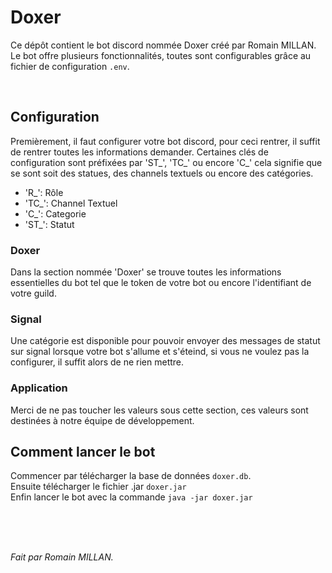 # Doxer
Ce dépôt contient le bot discord nommée Doxer créé par Romain MILLAN.<br/>
Le bot offre plusieurs fonctionnalités, toutes sont configurables grâce au fichier de configuration `.env`.

<br/>

## Configuration
Premièrement, il faut configurer votre bot discord, pour ceci rentrer, il suffit de rentrer toutes les informations demander.
Certaines clés de configuration sont préfixées par 'ST_', 'TC_' ou encore 'C_' cela signifie que se sont soit des statues, des channels textuels ou encore des catégories.

- 'R_': Rôle
- 'TC_': Channel Textuel
- 'C_': Categorie
- 'ST_': Statut

### Doxer
Dans la section nommée 'Doxer' se trouve toutes les informations essentielles du bot tel que le token de votre bot ou encore l'identifiant de votre guild.

### Signal
Une catégorie est disponible pour pouvoir envoyer des messages de statut sur signal lorsque votre bot s'allume et s'éteind, si vous ne voulez pas la configurer, il suffit alors de ne rien mettre.

### Application
Merci de ne pas toucher les valeurs sous cette section, ces valeurs sont destinées à notre équipe de développement.

## Comment lancer le bot
Commencer par télécharger la base de données `doxer.db`.<br/>
Ensuite télécharger le fichier .jar `doxer.jar`<br/>
Enfin lancer le bot avec la commande `java -jar doxer.jar`<br/>

<br/>
<br/>
<br/>

*Fait par Romain MILLAN.*
